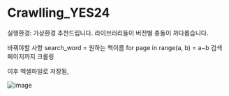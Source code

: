 # Crawlling_YES24



실행환경:
가상환경 추천드립니다. 라이브러리들이 버전별 충돌이 까다롭습니다.


바꿔야할 사항
search_word = 원하는 책이름
for page in range(a, b) = a~b 검색페이지까지 크롤링

이후 엑셀파일로 저장됨,


![image](https://github.com/Robomance-BTY/BTY_Server_Crawlling/assets/118197691/649493e8-d2ea-463e-abde-e28f624e2b38)
